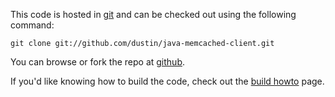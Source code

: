 This code is hosted in [git](http://git.or.cz/) and can be checked out using the following command:

```
git clone git://github.com/dustin/java-memcached-client.git
```

You can browse or fork the repo at [github](http://github.com/dustin/java-memcached-client).

If you'd like knowing how to build the code, check out the [build howto](HowtoBuild.md) page.